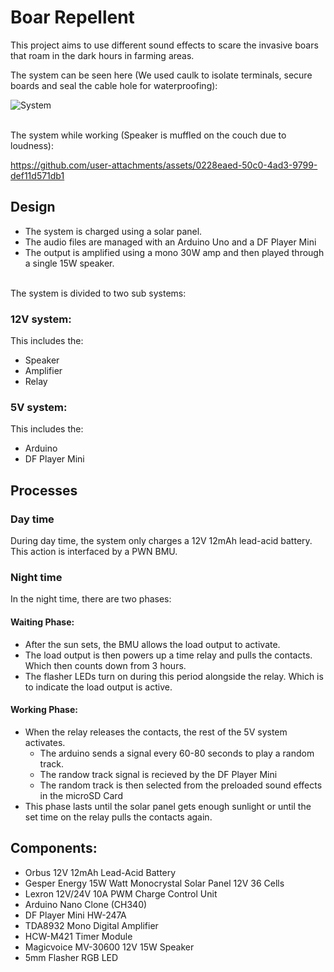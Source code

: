 # Boar Repellent
This project aims to use different sound effects to scare the invasive boars that roam in the dark hours in farming areas.

The system can be seen here (We used caulk to isolate terminals, secure boards and seal the cable hole for waterproofing):

![System](https://github.com/user-attachments/assets/047c9caa-d92c-49cc-b4a9-e2cdaea49fd2)

</br>
The system while working (Speaker is muffled on the couch due to loudness):

https://github.com/user-attachments/assets/0228eaed-50c0-4ad3-9799-def11d571db1

## Design
- The system is charged using a solar panel.
- The audio files are managed with an Arduino Uno and a DF Player Mini
- The output is amplified using a mono 30W amp and then played through a single 15W speaker.

</br>
The system is divided to two sub systems:

### 12V system:
This includes the:
- Speaker
- Amplifier
- Relay

### 5V system:
This includes the:
- Arduino
- DF Player Mini

## Processes
### Day time
During day time, the system only charges a 12V 12mAh lead-acid battery. This action is interfaced by a PWN BMU.
### Night time
In the night time, there are two phases:
#### Waiting Phase:
- After the sun sets, the BMU allows the load output to activate.
- The load output is then powers up a time relay and pulls the contacts. Which then counts down from 3 hours.
- The flasher LEDs turn on during this period alongside the relay. Which is to indicate the load output is active.
#### Working Phase:
- When the relay releases the contacts, the rest of the 5V system activates.
  - The arduino sends a signal every 60-80 seconds to play a random track.
  - The randow track signal is recieved by the DF Player Mini
  - The random track is then selected from the preloaded sound effects in the microSD Card
- This phase lasts until the solar panel gets enough sunlight or until the set time on the relay pulls the contacts again.

## Components:
- Orbus 12V 12mAh Lead-Acid Battery
- Gesper Energy 15W Watt Monocrystal Solar Panel 12V 36 Cells
- Lexron 12V/24V 10A PWM Charge Control Unit
- Arduino Nano Clone (CH340)
- DF Player Mini HW-247A
- TDA8932 Mono Digital Amplifier
- HCW-M421 Timer Module
- Magicvoice MV-30600 12V 15W Speaker
- 5mm Flasher RGB LED
